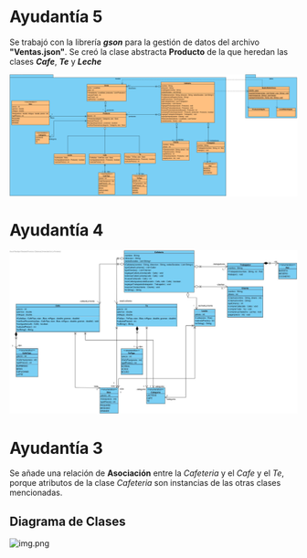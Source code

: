 # Ayudantía 5
Se trabajó con la librería _**gson**_ para la gestión de datos del archivo **"Ventas.json"**. Se creó la clase abstracta **Producto** de la que heredan las clases _**Cafe**_, _**Te**_ y _**Leche**_

![img.png](Evidencias/Ayudantia5-Diagrama.png)

# Ayudantía 4

![img.png](Evidencias/Ayudantía4-Cafetería.jpg)

# Ayudantía 3

Se añade una relación de **Asociación** entre la _Cafeteria_ y el _Cafe_ y el _Te_, porque atributos de la clase _Cafeteria_ son instancias de las otras clases mencionadas.

## Diagrama de Clases

![img.png](Evidencias/Ayudantía3-Diagrama.png)